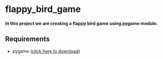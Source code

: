# flappy_bird_game
#### In this project we are creating a flappy bird game using pygame module.
## Requirements
* pygame ([click here to download](https://pypi.org/project/pygame/))
